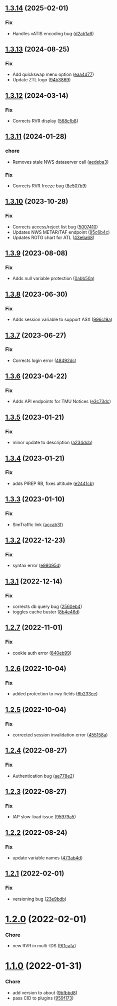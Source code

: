 ## [1.3.14](https://github.com/kjporter/vIDS/compare/v1.3.13...v1.3.14) (2025-02-01)


### Fix

* Handles vATIS encoding bug ([d2ab1a6](https://github.com/kjporter/vIDS/commit/d2ab1a6f6da12c2acffc15a24306c2ebc90675d7))

## [1.3.13](https://github.com/kjporter/vIDS/compare/v1.3.12...v1.3.13) (2024-08-25)


### Fix

* Add quickswap menu option ([eaa4d77](https://github.com/kjporter/vIDS/commit/eaa4d77ea92b75315822e0ec86b8edfe77232756))
* Update ZTL logo ([94b3869](https://github.com/kjporter/vIDS/commit/94b3869c27c4b27e2cb81cc511abcb0a5cff819f))

## [1.3.12](https://github.com/kjporter/vIDS/compare/v1.3.11...v1.3.12) (2024-03-14)


### Fix

* Corrects RVR display ([568cfb8](https://github.com/kjporter/vIDS/commit/568cfb87c8929119a69e18843e10d76f7623147b))

## [1.3.11](https://github.com/kjporter/vIDS/compare/v1.3.10...v1.3.11) (2024-01-28)


### chore

* Removes stale NWS dataserver call ([aedeba3](https://github.com/kjporter/vIDS/commit/aedeba3285fccd5631b347e27b1c010321182080))

### Fix

* Corrects RVR freeze bug ([8e507b9](https://github.com/kjporter/vIDS/commit/8e507b9a7fadd640eb04faf4c280e035fe95002f))

## [1.3.10](https://github.com/kjporter/vIDS/compare/v1.3.9...v1.3.10) (2023-10-28)


### Fix

* Corrects access/reject list bug ([5007410](https://github.com/kjporter/vIDS/commit/5007410d9528b1f35aed2cd5b9931cd2826650bf))
* Updates NWS METAR/TAF endpoint ([95c6b4c](https://github.com/kjporter/vIDS/commit/95c6b4cdd0fd09beba653632affbcd03b2c90cc3))
* Updates ROTG chart for ATL ([43e6a68](https://github.com/kjporter/vIDS/commit/43e6a689a3f8edfec497ff332ac68f83c104b985))

## [1.3.9](https://github.com/kjporter/vIDS/compare/v1.3.8...v1.3.9) (2023-08-08)


### Fix

* Adds null variable protection ([0abb50a](https://github.com/kjporter/vIDS/commit/0abb50a832b427d10e9a8c273d0bb119679ced31))

## [1.3.8](https://github.com/kjporter/vIDS/compare/v1.3.7...v1.3.8) (2023-06-30)


### Fix

* Adds session variable to support ASX ([996c19a](https://github.com/kjporter/vIDS/commit/996c19a83563a06a3aeeae731e82a18e41cb6ab9))

## [1.3.7](https://github.com/kjporter/vIDS/compare/v1.3.6...v1.3.7) (2023-06-27)


### Fix

* Corrects login error ([48492dc](https://github.com/kjporter/vIDS/commit/48492dcffc23356da7a1150d2499728512b9782e))

## [1.3.6](https://github.com/kjporter/vIDS/compare/v1.3.5...v1.3.6) (2023-04-22)


### Fix

* Adds API endpoints for TMU Notices ([e3c73dc](https://github.com/kjporter/vIDS/commit/e3c73dcdbe474138ac14f7f9aef3e60b56b0b326))

## [1.3.5](https://github.com/kjporter/vIDS/compare/v1.3.4...v1.3.5) (2023-01-21)


### Fix

* minor update to description ([a234dcb](https://github.com/kjporter/vIDS/commit/a234dcb4da4c1962314054a5bafeac21416af599))

## [1.3.4](https://github.com/kjporter/vIDS/compare/v1.3.3...v1.3.4) (2023-01-21)


### Fix

* adds PIREP RB, fixes altitude ([e2441cb](https://github.com/kjporter/vIDS/commit/e2441cb2260a61341fc5690273d60449351e5e3d))

## [1.3.3](https://github.com/kjporter/vIDS/compare/v1.3.2...v1.3.3) (2023-01-10)


### Fix

* SimTraffic link ([accab3f](https://github.com/kjporter/vIDS/commit/accab3f7a5248559e44b06c5000872b952a197c4))

## [1.3.2](https://github.com/kjporter/vIDS/compare/v1.3.1...v1.3.2) (2022-12-23)


### Fix

* syntax error ([e98095d](https://github.com/kjporter/vIDS/commit/e98095d33e9efc9f43e1d388f5142c28f80538c3))

## [1.3.1](https://github.com/kjporter/vIDS/compare/v1.3.0...v1.3.1) (2022-12-14)


### Fix

* corrects db query bug ([2560eb4](https://github.com/kjporter/vIDS/commit/2560eb429a6325a10bdad2b78ac73ce4e686aa0e))
* toggles cache buster ([8b4e46d](https://github.com/kjporter/vIDS/commit/8b4e46dfaab8100f5f7558dc7b2250766a901771))

## [1.2.7](https://github.com/kjporter/vIDS/compare/v1.2.6...v1.2.7) (2022-11-01)


### Fix

* cookie auth error ([840eb99](https://github.com/kjporter/vIDS/commit/840eb990907cdc7d95d6eabda98c0cb25821dc5a))

## [1.2.6](https://github.com/kjporter/vIDS/compare/v1.2.5...v1.2.6) (2022-10-04)


### Fix

* added protection to rwy fields ([6b233ee](https://github.com/kjporter/vIDS/commit/6b233ee3d9c1ec7b0ab379a4ffedd1accd694096))

## [1.2.5](https://github.com/kjporter/vIDS/compare/v1.2.4...v1.2.5) (2022-10-04)


### Fix

* corrected session invalidation error ([455158a](https://github.com/kjporter/vIDS/commit/455158aa13b136b7c7a8ca16d5c69aa44f7a32b5))

## [1.2.4](https://github.com/kjporter/vIDS/compare/v1.2.3...v1.2.4) (2022-08-27)


### Fix

* Authentication bug ([ae778e2](https://github.com/kjporter/vIDS/commit/ae778e2cdf4428a0c626e80ba1fa805e8def0ea8))

## [1.2.3](https://github.com/kjporter/vIDS/compare/v1.2.2...v1.2.3) (2022-08-27)


### Fix

* IAP slow-load issue ([95979a5](https://github.com/kjporter/vIDS/commit/95979a58afac0ab705b137f2e39c744819afcabc))

## [1.2.2](https://github.com/kjporter/vIDS/compare/v1.2.1...v1.2.2) (2022-08-24)


### Fix

* update variable names ([473ab4d](https://github.com/kjporter/vIDS/commit/473ab4de408c768e28658dc9e15c691948c1655a))

## [1.2.1](https://github.com/kjporter/vIDS/compare/v1.2.0...v1.2.1) (2022-02-01)


### Fix

* versioning bug ([23e9bdb](https://github.com/kjporter/vIDS/commit/23e9bdb3b779612b8704b9e13fe2d985ce0313d5))

# [1.2.0](https://github.com/kjporter/vIDS/compare/v1.1.0...v1.2.0) (2022-02-01)


### Chore

* new RVR in multi-IDS ([9f1cafa](https://github.com/kjporter/vIDS/commit/9f1cafaa5b5548ec1f28b5a830e7207a45c3676c))

# [1.1.0](https://github.com/kjporter/vIDS/compare/v1.0.0...v1.1.0) (2022-01-31)


### Chore

* add version to about ([9bfbbd8](https://github.com/kjporter/vIDS/commit/9bfbbd8c8bb95fc5ada50b834d7a575105c759e8))
* pass CID to plugins ([959f173](https://github.com/kjporter/vIDS/commit/959f1734859e6cb4e4fe40c0a0efea53d89a7268))
